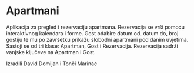 # Apartmani
Aplikacija za pregled i rezervaciju apartmana. Rezervacija se vrši pomoću interaktivnog kalendara i forme. Gost odabire datum od, datum do, broj gostiju te mu po završetku prikažu slobodni apartmani pod danim uvjetima. Sastoji se od tri klase: Apartman, Gost i Rezervacija. Rezervacija sadrži vanjske ključeve na Apartman i Gost.

Izradili David Domijan i Tonči Marinac
